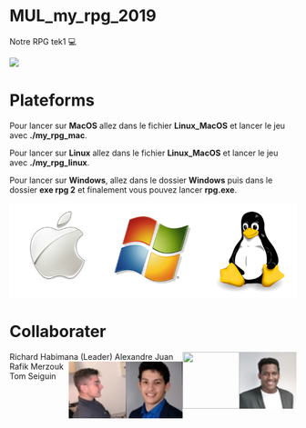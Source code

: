 # MUL_my_rpg_2019
Notre RPG tek1 :computer:

![](images/main.gif)

# Plateforms

Pour lancer sur **MacOS** allez dans le fichier **Linux_MacOS** et lancer le jeu avec **./my_rpg_mac**.

Pour lancer sur **Linux** allez dans le fichier **Linux_MacOS** et lancer le jeu avec **./my_rpg_linux**.

Pour lancer sur **Windows**, allez dans le dossier **Windows** puis dans le dossier **exe rpg 2** et finalement vous pouvez lancer **rpg.exe**.

![](images/windows-mac-os-linux.png)

# Collaborater

<img align="right" width="100" height="100" src="images/rich.jpeg">
Richard Habimana (Leader)
<img align="right" width="100" height="100" src="juan.jpeg">
Alexandre Juan
<img align="right" width="100" height="100" src="images/rafik.jpeg">
Rafik Merzouk
<img align="right" width="100" height="100" src="images/tom.jpeg">
Tom Seiguin
